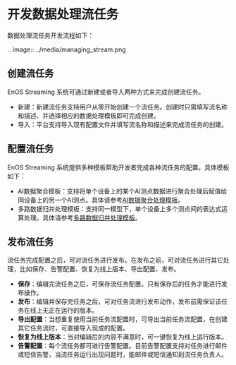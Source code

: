 # 开发数据处理流任务
数据处理流任务开发流程如下：

.. image:: ../media/managing_stream.png


## 创建流任务
EnOS Streaming 系统可通过新建或者导入两种方式来完成创建流任务。
- 新建：新建流任务支持用户从零开始创建一个流任务。创建时只需填写流名称和描述、并选择相应的数据处理模板即可完成创建。
- 导入：平台支持导入现有配置文件并填写流名称和描述来完成流任务的创建。

## 配置流任务
EnOS Streaming 系统提供多种模板帮助开发者完成各种流任务的配置。具体模板如下：
- AI数据聚合模板：支持将单个设备上的某个AI测点数据进行聚合处理后赋值给同设备上的另一个AI测点。具体请参考[AI数据聚合处理模板](../learn/ai_template_overview)。
- 多路数据归并处理模板：支持同一模型下，单个设备上多个测点间的表达式运算处理。具体请参考[多路数据归并处理模板](../learn/multi_point_overview)。

## 发布流任务
流任务完成配置之后，可对流任务进行发布。在发布之前，可对流任务进行其它处理，比如保存、告警配置、恢复为线上版本、导出配置、发布。
- **保存**：编辑完流任务之后，可保存流任务配置。只有保存后的任务才能进行发布操作。
- **发布**：编辑并保存完任务之后，可对任务流进行发布动作，发布前需保证该任务在线上无正在运行的版本。
- **导出配置**：当想重复使用当前任务流配置时，可导出当前任务流配置，在创建其它任务流时，可直接导入现成的配置。
- **恢复为线上版本**：当对编辑后的内容不满意时，可一键恢复为线上运行版本。
- **告警配置**：每个流任务都可进行告警配置。目前告警配置支持对任务进行邮件或短信告警，当流任务运行出现问题时，能邮件或短信通知到流任务负责人。
